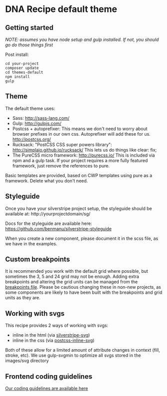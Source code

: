# DNA Recipe default theme  

## Getting started
_NOTE: assumes you have node setup and gulp installed. If not, you should go do those things first_

Post install:

    cd your-project
    composer update
    cd themes-default
    npm install
    gulp

## Theme
The default theme uses:
* Sass: http://sass-lang.com/
* Gulp: http://gulpjs.com/
* Postcss + autoprefixer: This means we don't need to worry about browser prefixes in our own css. Autoprefixer will add these for us. http://postcss.org/
* Rucksack: "PostCSS CSS super powers library":  http://simplaio.github.io/rucksack/ This lets us do things like clear: fix;
* The PureCSS micro framework: http://purecss.io/ This is included via npm and a gulp task. If your project requires a more fully featured framework, just remove the references to pure.

Basic templates are provided, based on CWP templates using pure as a framework. Delete what you don't need.

## Styleguide

Once you have your silverstripe project setup, the styleguide should be available at:
    http://yourprojectdomain/sg/

Docs for the styleguide are available here: https://github.com/benmanu/silverstripe-styleguide

When you create a new component, please document it in the scss file, as we have in the examples.

## Custom breakpoints

It is recommended you work with the default grid where possible, but sometimes the 3, 5 and 24 grid may not be enough. Adding extra breakpoints and altering the grid units can be managed from the [breakpoints file](themes/default/build/sass/utilities/_var-breakpoints.scss). Please be cautious changing these in non-new projects, as some components are likely to have been built with the breakpoints and grid units as they are.

## Working with svgs

This recipe provides 2 ways of working with svgs:
* inline in the html (via [silverstripe-svg](https://github.com/stevie-mayhew/silverstripe-svg))
* inline in the css (via [postcss-inline-svg](https://github.com/TrySound/postcss-inline-svg))

Both of these allow for a limited amount of attribute changes in context (fill, stroke, etc).
We use gulp-svgmin to optimize all svgs stored in the images/svg directory

## Frontend coding guidelines
[Our coding guidelines are available here](guidelines.md)

